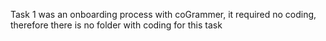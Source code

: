 Task 1 was an onboarding process with coGrammer, it required no coding, therefore there is no folder with coding for this task
